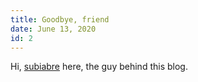 ```yaml
---
title: Goodbye, friend
date: June 13, 2020
id: 2
---
```


Hi, [subiabre](http://github.com/subiabre) here, the guy behind this blog.
